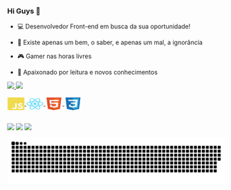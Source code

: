 
### Hi Guys 📸

- 💻 Desenvolvedor Front-end em busca da sua oportunidade!

- 📓 Existe apenas um bem, o saber, e apenas um mal, a ignorância

- 🎮 Gamer nas horas livres

- 📖 Apaixonado por leitura e novos conhecimentos

 <div>
  <a href="https://github.com/Nery93">
  <img height="180em" src="https://github-readme-stats.vercel.app/api?username=Nery93&show_icons=true&theme=algolia&include_all_commits=true&count_private=true"/>
  <img height="180em" src="https://github-readme-stats.vercel.app/api/top-langs/?username=Nery93&layout=compact&langs_count=7&theme=algolia"/>
</div>

<div style="display: inline_block"><br>
  <img align="center" alt="Nery-Js" height="30" width="40" src="https://raw.githubusercontent.com/devicons/devicon/master/icons/javascript/javascript-plain.svg">
  <img align="center" alt="Nery-React" height="30" width="40" src="https://raw.githubusercontent.com/devicons/devicon/master/icons/react/react-original.svg">
  <img align="center" alt="Nery-HTML" height="30" width="40" src="https://raw.githubusercontent.com/devicons/devicon/master/icons/html5/html5-original.svg">
  <img align="center" alt="Nery-CSS" height="30" width="40" src="https://raw.githubusercontent.com/devicons/devicon/master/icons/css3/css3-original.svg">
</div>

 ##
  
  <div> 
    <a href="https://instagram.com/guihenrinery" target="_blank"><img src="https://img.shields.io/badge/-Instagram-%23E4405F?style=for-the-badge&logo=instagram&logoColor=white"   target="_blank"></a>
    <a href = "mailto:guilherme.rp93@hotmail.com"><img src="https://img.shields.io/badge/Microsoft_Outlook-0078D4?style=for-the-badge&logo=microsoft-outlook&logoColor=white" target="_blank"></a>
    <a href="https://www.linkedin.com/in/guilhermeneryy/" target="_blank"><img src="https://img.shields.io/badge/-LinkedIn-%230077B5?style=for-the-badge&logo=linkedin&logoColor=white" target="_blank"></a> 

![Snake animation](https://github.com/Nery93/Nery93/blob/output/github-contribution-grid-snake.svg)

</div>
